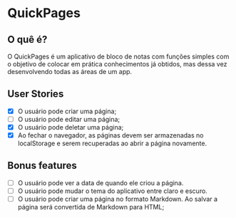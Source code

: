 # QuickPages

## O quê é?

O QuickPages é um aplicativo de bloco de notas com funções simples com o objetivo de colocar em prática conhecimentos já obtidos, mas dessa vez desenvolvendo todas as áreas de um app.

## User Stories
-   [x] O usuário pode criar uma página;
-   [ ] O usuário pode editar uma página;
-   [X] O usuário pode deletar uma página;
-   [X] Ao fechar o navegador, as páginas devem ser armazenadas no localStorage e serem recuperadas ao abrir a página novamente.

## Bonus features
-   [ ] O usuário pode ver a data de quando ele criou a página.
-   [ ] O usuário pode mudar o tema do aplicativo entre claro e escuro.
-   [ ] O usuário pode criar uma página no formato Markdown. Ao salvar a página será convertida de Markdown para HTML;
